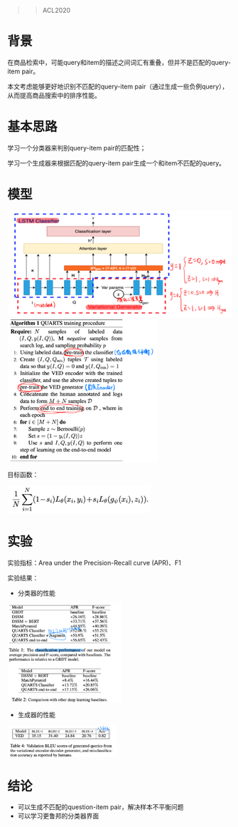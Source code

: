 > > ACL2020

# 背景

在商品检索中，可能query和item的描述之间词汇有重叠，但并不是匹配的query-item pair。

本文考虑能够更好地识别不匹配的query-item pair（通过生成一些负例query），从而提高商品搜索中的排序性能。



# 基本思路

学习一个分类器来判别query-item pair的匹配性；

学习一个生成器来根据匹配的query-item pair生成一个和item不匹配的query。



# 模型

<img src="../../images/image-20200609205952230.png" alt="image-20200609205952230" style="zoom:50%;" />

<img src="../../images/image-20200609210018844.png" alt="image-20200609210018844" style="zoom:33%;" />

目标函数：

<img src="../../images/image-20200609210556145.png" alt="image-20200609210556145" style="zoom:50%;" />



# 实验

实验指标：Area under the Precision-Recall curve (APR)、F1

实验结果：

- 分类器的性能

<img src="../../images/image-20200609210205860.png" alt="image-20200609210205860" style="zoom:33%;" />

- 生成器的性能

<img src="../../images/image-20200609210236621.png" alt="image-20200609210236621" style="zoom:33%;" />



# 结论

- 可以生成不匹配的question-item pair，解决样本不平衡问题
- 可以学习更鲁邦的分类器界面